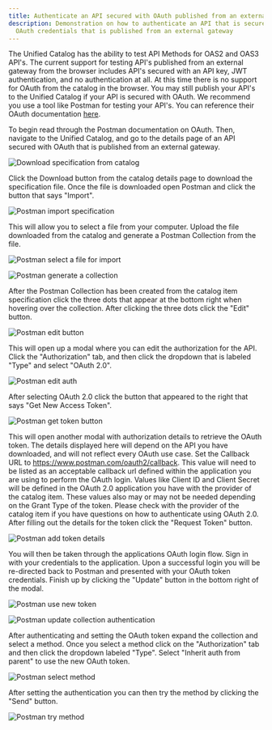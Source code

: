 ```yaml
---
title: Authenticate an API secured with OAuth published from an external gateway
description: Demonstration on how to authenticate an API that is secured with
  OAuth credentials that is published from an external gateway
---
```

The Unified Catalog has the ability to test API Methods for OAS2 and OAS3 API's. The current support for testing API's published from an external gateway from the browser includes API's secured with an API key, JWT authentication, and no authentication at all. At this time there is no support for OAuth from the catalog in the browser. You may still publish your API's to the Unified Catalog if your API is secured with OAuth. We recommend you use a tool like Postman for testing your API's. You can reference their OAuth documentation [here](https://learning.postman.com/docs/postman/sending-api-requests/authorization/#oauth-20).

To begin read through the Postman documentation on OAuth. Then, navigate to the Unified Catalog, and go to the details page of an API secured with OAuth that is published from an external gateway.

![Download specification from catalog](/Images/central/catalog/catalog-details.png)

Click the Download button from the catalog details page to download the specification file. Once the file is downloaded open Postman and click the button that says "Import".

![Postman import specification](/Images/central/catalog/postman-import.png)

This will allow you to select a file from your computer. Upload the file downloaded from the catalog and generate a Postman Collection from the file.

![Postman select a file for import](/Images/central/catalog/postman-select-file.png)

![Postman generate a collection](/Images/central/catalog/postman-generate-collection.png)

After the Postman Collection has been created from the catalog item specification  click the three dots that appear at the bottom right when hovering over the collection. After clicking the  three dots click the "Edit" button.

![Postman edit button](/Images/central/catalog/postman-edit-dots.png)

This will open up a modal where you can edit the authorization for the API. Click the "Authorization" tab, and then click the dropdown that is labeled "Type" and select "OAuth 2.0".

![Postman edit auth](/Images/central/catalog/postman-edit-auth.png)

After selecting OAuth 2.0 click the button that appeared to the right that says "Get New Access Token".

![Postman get token button](/Images/central/catalog/postman-get-token-button.png)

This will open another modal with authorization details to retrieve the OAuth token. The details displayed here will depend on the API you have downloaded, and will not reflect every OAuth use case. Set the Callback URL to <https://www.postman.com/oauth2/callback>. This value will need to be listed as an acceptable callback url defined within the application you are using to perform the OAuth login. Values like Client ID and Client Secret will be defined in the OAuth 2.0 application you have with the provider of the catalog item. These values also may or may not be needed depending on the Grant Type of the token.  Please check with the provider of the catalog item if you have questions on how to authenticate using OAuth 2.0. After filling out the details for the token click the "Request Token" button.

![Postman add token details](/Images/central/catalog/postman-token-details.png)

You will then be taken through the applications OAuth login flow. Sign in with your credentials to the application. Upon a successful login you will be re-directed back to Postman and presented with your OAuth token credentials. Finish up by clicking the "Update" button in the bottom right of the modal.

![Postman use new token](/Images/central/catalog/postman-use-token.png)

![Postman update collection authentication](/Images/central/catalog/postman-update-collection-auth.png)

After authenticating and setting the OAuth token expand the collection and select a method. Once you select a method click on the "Authorization" tab and then click the dropdown labeled "Type". Select "Inherit auth from parent" to use the new OAuth token.

![Postman select method](/Images/central/catalog/postman-select-method.png)

After setting the authentication you can then try the method by clicking the "Send" button.

![Postman try method](/Images/central/catalog/postman-try-method.png)